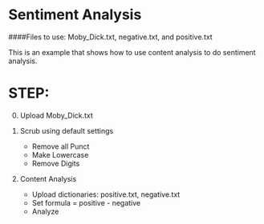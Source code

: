 # Sentiment Analysis

####Files to use: Moby_Dick.txt, negative.txt, and positive.txt

This is an example that shows how to use content analysis to do sentiment analysis.

STEP:
================================================================================
0. Upload Moby_Dick.txt

1. Scrub using default settings
    - Remove all Punct
    - Make Lowercase
    - Remove Digits

2. Content Analysis
    - Upload dictionaries: positive.txt, negative.txt
    - Set formula = positive - negative
    - Analyze
